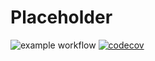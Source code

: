 # Placeholder

![example workflow](https://github.com/Maetzl/ice_backend/actions/workflows/deploy.yml/badge.svg)
[![codecov](https://codecov.io/gh/Maetzl/ice_frontend/branch/main/graph/badge.svg?token=4NYZLQ9M5T)](https://codecov.io/gh/Maetzl/ice_frontend)
